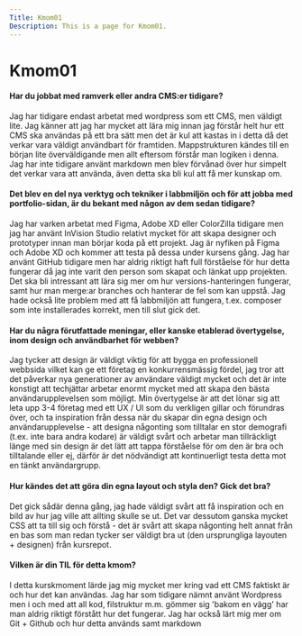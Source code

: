 ```yaml
---
Title: Kmom01
Description: This is a page for Kmom01.
---
```



Kmom01
=======================

<h4>Har du jobbat med ramverk eller andra CMS:er tidigare?</h4>
Jag har tidigare endast arbetat med wordpress som ett CMS, men väldigt lite. Jag känner att jag har mycket att lära mig innan jag förstår helt hur ett CMS ska användas på ett bra sätt men det är kul att kastas in i detta då det verkar vara väldigt användbart för framtiden. Mappstrukturen kändes till en början lite överväldigande men allt eftersom förstår man logiken i denna. Jag har inte tidigare använt markdown men blev förvånad över hur simpelt det verkar vara att använda, även detta ska bli kul att få mer kunskap om.
<h4>Det blev en del nya verktyg och tekniker i labbmiljön och för att jobba med portfolio-sidan, är du bekant med någon av dem sedan tidigare?</h4>
Jag har varken arbetat med Figma, Adobe XD eller ColorZilla tidigare men jag har använt InVision Studio relativt mycket för att skapa designer och prototyper innan man börjar koda på ett projekt. Jag är nyfiken på Figma och Adobe XD och kommer att testa på dessa under kursens gång. Jag har använt GitHub tidigare men har aldrig riktigt haft full förståelse för hur detta fungerar då jag inte varit den person som skapat och länkat upp projekten. Det ska bli intressant att lära sig mer om hur versions-hanteringen fungerar, samt hur man merge:ar branches och hanterar de fel som kan uppstå. Jag hade också lite problem med att få labbmiljön att fungera, t.ex. composer som inte installerades korrekt, men till slut gick det.
<h4>Har du några förutfattade meningar, eller kanske etablerad övertygelse, inom design och användbarhet för webben?</h4>
Jag tycker att design är väldigt viktig för att bygga en professionell webbsida vilket kan ge ett företag en konkurrensmässig fördel, jag tror att det påverkar nya generationer av användare väldigt mycket och det är inte konstigt att techjättar arbetar enormt mycket med att skapa den bästa användarupplevelsen som möjligt. Min övertygelse är att det lönar sig att leta upp 3-4 företag med ett UX / UI som du verkligen gillar och förundras över, och ta inspiration från dessa när du skapar din egna design och användarupplevelse - att designa någonting som tilltalar en stor demografi (t.ex. inte bara andra kodare) är väldigt svårt och arbetar man tillräckligt länge med sin design är det lätt att tappa förståelse för om den är bra och tilltalande eller ej, därför är det nödvändigt att kontinuerligt testa detta mot en tänkt användargrupp.
<h4>Hur kändes det att göra din egna layout och styla den? Gick det bra?</h4>
Det gick sådär denna gång, jag hade väldigt svårt att få inspiration och en bild av hur jag ville att allting skulle se ut. Det var dessutom ganska mycket CSS att ta till sig och förstå - det är svårt att skapa någonting helt annat från en bas som man redan tycker ser väldigt bra ut (den ursprungliga layouten + designen) från kursrepot.
<h4>Vilken är din TIL för detta kmom?</h4>
I detta kurskmoment lärde jag mig mycket mer kring vad ett CMS faktiskt är och hur det kan användas. Jag har som tidigare nämnt använt Wordpress men i och med att all kod, filstruktur m.m. gömmer sig 'bakom en vägg' har man aldrig riktigt förstått hur det fungerar. Jag har också lärt mig mer om Git + Github och hur detta används samt markdown
